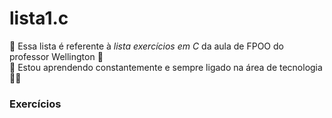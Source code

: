 # lista1.c
🚩 Essa lista é referente à *lista exercícios em C* da aula de FPOO do professor Wellington 🚩 <br>
🤗 Estou aprendendo constantemente e sempre ligado na área de tecnologia 👨‍💻 <br>
### Exercícios

